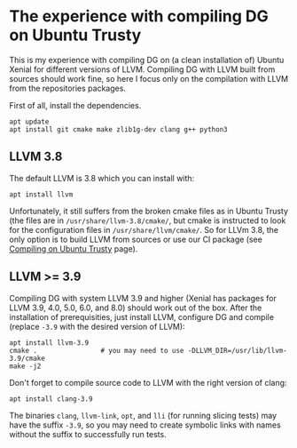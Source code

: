 # The experience with compiling DG on Ubuntu Trusty

This is my experience with compiling DG on (a clean installation of) Ubuntu Xenial for different versions of LLVM.
Compiling DG with LLVM built from sources should work fine, so here I focus only on the compilation
with LLVM from the repositories packages.


First of all, install the dependencies.

```
apt update
apt install git cmake make zlib1g-dev clang g++ python3
```

## LLVM 3.8

The default LLVM is 3.8 which you can install with:

```
apt install llvm
```

Unfortunately, it still suffers from the broken cmake files as in Ubuntu Trusty
(the files are in `/usr/share/llvm-3.8/cmake/`, but cmake is instructed to look
for the configuration files in `/usr/share/llvm/cmake/`. So for LLVm 3.8, the
only option is to build LLVM from sources or use our CI package
(see [Compiling on Ubuntu Trusty](compiling_ubuntu_trusty.md) page).

## LLVM >= 3.9

Compiling DG with system LLVM 3.9 and higher (Xenial has packages
for LLVM 3.9, 4.0, 5.0, 6.0, and 8.0) should work out of the box.
After the installation of prerequisities, just install LLVM, configure DG
and compile (replace `-3.9` with the desired version of LLVM):

```
apt install llvm-3.9
cmake .                # you may need to use -DLLVM_DIR=/usr/lib/llvm-3.9/cmake
make -j2
```

Don't forget to compile source code to LLVM with the right version of clang:

```
apt install clang-3.9
```

The binaries `clang`, `llvm-link`, `opt`, and `lli` (for running slicing tests) may have the suffix `-3.9`,
so you may need to create symbolic links with names without the suffix to successfully run tests.

